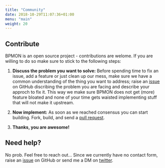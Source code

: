 ```yaml
---
title: "Community"
date: 2018-10-29T11:07:36+01:00
menu: "main"
weight: 20
---
```


## Contribute

BPMON is an open source project - contributions are welome. If you are willing to do so 
make sure to stick to the following steps:

1. __Discuss the problem you want to solve:__ Before spending time to fix an issue, add 
a feature or just clean up our mess, make sure we have a common understanding of the 
thing you want to address; raise an [issue](//github.com/unprofession-al/bpmon/issues)
on GitHub discribing the problem you are facing and describe your approch to fix it.
This way we make sure BPMON does not get (more) feature bloated and none of your time gets 
waisted implementing stuff that will not make it upstream.

2. __Now implement:__ As soon as we reached consensus you can start building. Fork, build, 
and send a [pull request](//github.com/unprofession-al/bpmon/pulls).

3. __Thanks, you are awesome!__  

## Need help?

No prob. Feel free to reach out... Since we currently have no contact form, raise an 
[issue](//github.com/unprofession-al/bpmon/issues) on GitHub or send me a DM on
[twitter](//twitter.com/sontags).
